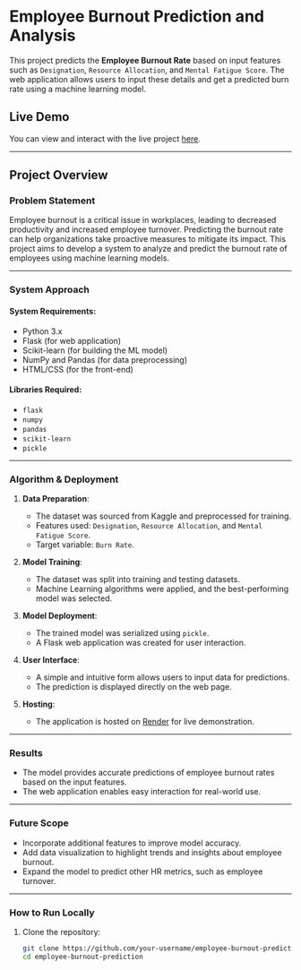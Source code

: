 # Employee Burnout Prediction and Analysis

This project predicts the **Employee Burnout Rate** based on input features such as `Designation`, `Resource Allocation`, and `Mental Fatigue Score`. The web application allows users to input these details and get a predicted burn rate using a machine learning model.

## Live Demo

You can view and interact with the live project [here](https://employee-burnout-prediction-and-analysis.onrender.com/predict).

---

## Project Overview

### Problem Statement
Employee burnout is a critical issue in workplaces, leading to decreased productivity and increased employee turnover. Predicting the burnout rate can help organizations take proactive measures to mitigate its impact. This project aims to develop a system to analyze and predict the burnout rate of employees using machine learning models.

---

### System Approach

#### System Requirements:
- Python 3.x
- Flask (for web application)
- Scikit-learn (for building the ML model)
- NumPy and Pandas (for data preprocessing)
- HTML/CSS (for the front-end)

#### Libraries Required:
- `flask`
- `numpy`
- `pandas`
- `scikit-learn`
- `pickle`

---

### Algorithm & Deployment

1. **Data Preparation**:
   - The dataset was sourced from Kaggle and preprocessed for training.
   - Features used: `Designation`, `Resource Allocation`, and `Mental Fatigue Score`.
   - Target variable: `Burn Rate`.

2. **Model Training**:
   - The dataset was split into training and testing datasets.
   - Machine Learning algorithms were applied, and the best-performing model was selected.

3. **Model Deployment**:
   - The trained model was serialized using `pickle`.
   - A Flask web application was created for user interaction.

4. **User Interface**:
   - A simple and intuitive form allows users to input data for predictions.
   - The prediction is displayed directly on the web page.

5. **Hosting**:
   - The application is hosted on [Render](https://render.com/) for live demonstration.

---

### Results
- The model provides accurate predictions of employee burnout rates based on the input features.
- The web application enables easy interaction for real-world use.

---

### Future Scope
- Incorporate additional features to improve model accuracy.
- Add data visualization to highlight trends and insights about employee burnout.
- Expand the model to predict other HR metrics, such as employee turnover.

---

### How to Run Locally

1. Clone the repository:
   ```bash
   git clone https://github.com/your-username/employee-burnout-prediction.git
   cd employee-burnout-prediction
